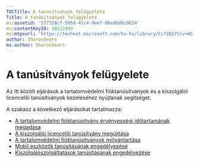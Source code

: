 ```yaml
---
TOCTitle: A tanúsítványok felügyelete
Title: A tanúsítványok felügyelete
ms:assetid: '577328cf-505d-41c4-9eef-08ed6d8c9624'
ms:contentKeyID: 18122499
ms:mtpsurl: 'https://technet.microsoft.com/hu-hu/library/Cc720275(v=WS.10)'
author: SharonSears
ms.author: SharonSears
---
```


A tanúsítványok felügyelete
===========================

Az itt közölt eljárások a tartalomvédelmi fióktanúsítványok és a kiszolgálói licencelői tanúsítványok kezeléséhez nyújtanak segítséget.

A szakasz a következő eljárásokat tartalmazza:

-   [A tartalomvédelmi fióktanúsítvány érvényességi időtartamának megadása](https://technet.microsoft.com/ea5cb2f7-9441-401a-bc38-a46006e095d1)
-   [A kiszolgálói licencelői tanúsítvány megújítása](https://technet.microsoft.com/affce9cf-8b46-4293-8e1c-ee06f2ca6537)
-   [A tartalomvédelmi fióktanúsítványok nyilvántartása](https://technet.microsoft.com/f9efac9f-c725-4bce-a89f-7691b0d8ffc0)
-   [Mobil eszközök tanúsításának engedélyezése](https://technet.microsoft.com/93ec088e-9056-4c3c-bd97-1173fb194578)
-   [Kiszolgálószolgáltatások tanúsításának engedélyezése](https://technet.microsoft.com/0ed78c85-7acb-4e3b-a594-613f8ccb5b14)
